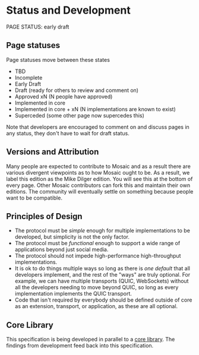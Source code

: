 # Status and Development

<status>PAGE STATUS: early draft</status>

## Page statuses

Page statuses move between these states

- TBD
- Incomplete
- Early Draft
- Draft (ready for others to review and comment on)
- Approved xN (N people have approved)
- Implemented in core
- Implemented in core + xN (N implementations are known to exist)
- Superceded (some other page now supercedes this)

Note that developers are encouraged to comment on and discuss pages in any
status, they don't have to wait for draft status.

## Versions and Attribution

Many people are expected to contribute to Mosaic and as a result there are
various divergent viewpoints as to how Mosaic ought to be. As a result, we
label this edition as the Mike Dilger edition. You will see this at the
bottom of every page. Other Mosaic contributors can fork this and maintain
their own editions. The community will eventually settle on something
because people want to be compatible.

## Principles of Design

* The protocol must be *simple* enough for multiple implementations to
  be developed, but simplicity is not the only factor.
* The protocol must be *functional* enough to support a wide range of
  applications beyond just social media.
* The protocol should not impede high-performance high-throughput
  implementations.
* It is ok to do things multiple ways so long as there is *one default*
  that all developers implement, and the rest of the "ways" are truly
  optional. For example, we can have multiple transports (QUIC, WebSockets)
  without all the developers needing to move beyond QUIC,
  so long as every implementation implements the QUIC transport.
* Code that isn't required by everybody should be defined outside of core
  as an extension, transport, or application, as these are all optional.


## Core Library

This specification is being developed in parallel to a
[core library](https://github.com/MikeDilger/mosaic-core). The
findings from development feed back into this specification.
